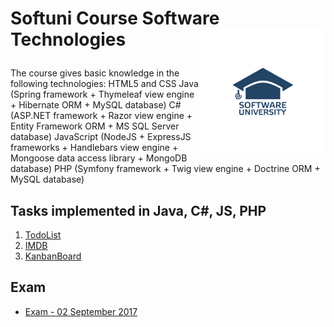 # <p align="left">Softuni Course Software Technologies<a href="https://softuni.bg/trainings/1390/software-technologies-june-2016"><img src="https://github.com/girginchev/SoftUni-Courses/blob/master/ProgrammingBasics/Exam_20170319/Bills/bin/Debug/softUniLogo.png" alt="Softuni logo" width="200" align="right"></a><p>


The course gives basic knowledge in the following technologies: 
HTML5 and CSS
Java (Spring framework + Thymeleaf view engine + Hibernate ORM + MySQL database)
C# (ASP.NET framework + Razor view engine + Entity Framework ORM + MS SQL Server database)
JavaScript (NodeJS + ExpressJS frameworks + Handlebars view engine + Mongoose data access library + MongoDB database)
PHP (Symfony framework + Twig view engine + Doctrine ORM + MySQL database)


## Tasks implemented in Java, C#, JS, PHP

1. [TodoList](https://github.com/girginchev/SoftTech/tree/master/Exercises/TodoList)
2. [IMDB](https://github.com/girginchev/SoftTech/tree/master/Exercises/IMDB)
3. [KanbanBoard](https://github.com/girginchev/SoftTech/tree/master/Exercises/KanbanBoard)

## Exam

* [Exam - 02 September 2017](https://github.com/girginchev/SoftTech/tree/master/Exam_20170902)
